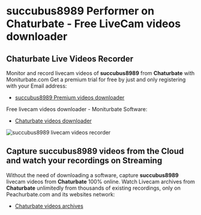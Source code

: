 # succubus8989 Performer on Chaturbate - Free LiveCam videos downloader

## Chaturbate Live Videos Recorder

Monitor and record livecam videos of **succubus8989** from **Chaturbate** with Moniturbate.com
Get a premium trial for free by just and only registering with your Email address:
* [succubus8989 Premium videos downloader](https://moniturbate.com/request-demo-licence-key.html)

Free livecam videos downloader - Moniturbate Software:
* [Chaturbate videos downloader](https://moniturbate.com/moniturbate-download-software.html)

![succubus8989 livecam videos recorder](https://peachurnet.com/templates/moniturbate-software.png)


## Capture succubus8989 videos from the Cloud and watch your recordings on Streaming

Without the need of downloading a software, capture **succubus8989** livecam videos from **Chaturbate** 100% online.
Watch Livecam archives from **Chaturbate** unlimitedly from thousands of existing recordings, only on Peachurbate.com and its websites network:
* [Chaturbate videos archives](https://peachurnet.com/)